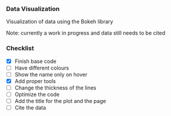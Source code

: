 ### Data Visualization

Visualization of data using the Bokeh library

Note: currently a work in progress and data still needs to be cited 

### Checklist
- [x] Finish base code
- [ ] Have different colours 
- [ ] Show the name only on hover
- [x] Add proper tools
- [ ] Change the thickness of the lines
- [ ] Optimize the code
- [ ] Add the title for the plot and the page
- [ ] Cite the data